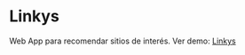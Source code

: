 # Linkys
Web App para recomendar sitios de interés. Ver demo: [Linkys](https://brunosanz.github.io/linkys/)

